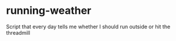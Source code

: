 # running-weather
Script that every day tells me whether I should run outside or hit the threadmill
